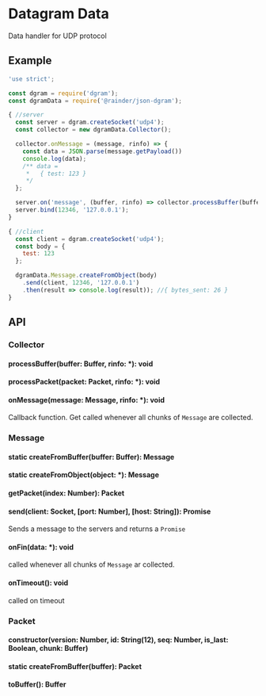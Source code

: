 # Datagram Data

Data handler for UDP protocol

## Example

```js
'use strict';

const dgram = require('dgram');
const dgramData = require('@rainder/json-dgram');

{ //server
  const server = dgram.createSocket('udp4');
  const collector = new dgramData.Collector();

  collector.onMessage = (message, rinfo) => {
    const data = JSON.parse(message.getPayload())
    console.log(data);
    /** data =
     *   { test: 123 }
     */
  };

  server.on('message', (buffer, rinfo) => collector.processBuffer(buffer, rinfo));
  server.bind(12346, '127.0.0.1');
}

{ //client
  const client = dgram.createSocket('udp4');
  const body = {
    test: 123
  };

  dgramData.Message.createFromObject(body)
    .send(client, 12346, '127.0.0.1')
    .then(result => console.log(result)); //{ bytes_sent: 26 }
}
```

## API

### Collector
#### processBuffer(buffer: Buffer, rinfo: *): void
#### processPacket(packet: Packet, rinfo: *): void
#### onMessage(message: Message, rinfo: *): void
Callback function. Get called whenever all chunks of `Message` are collected.

### Message
#### static createFromBuffer(buffer: Buffer): Message
#### static createFromObject(object: *): Message
#### getPacket(index: Number): Packet
#### send(client: Socket, [port: Number], [host: String]): Promise
Sends a message to the servers and returns a `Promise`

#### onFin(data: *): void
called whenever all chunks of `Message` ar collected.

#### onTimeout(): void
called on timeout

### Packet
#### constructor(version: Number, id: String(12), seq: Number, is_last: Boolean, chunk: Buffer)
#### static createFromBuffer(buffer): Packet
#### toBuffer(): Buffer
